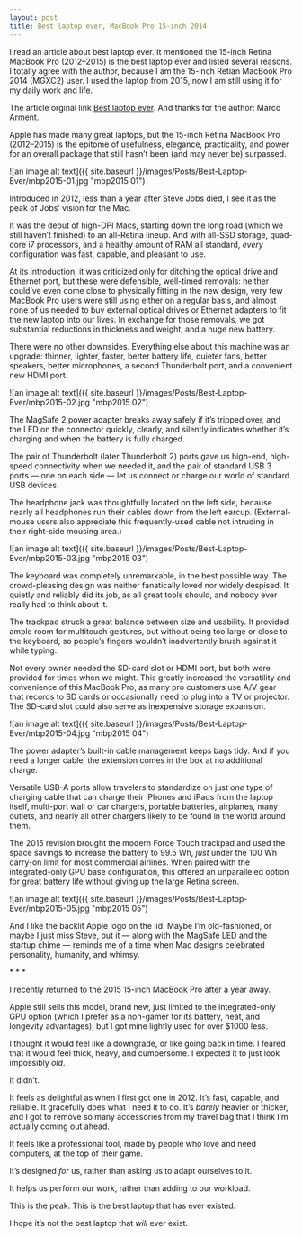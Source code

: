 ```yaml
---
layout: post
title: Best laptop ever, MacBook Pro 15-inch 2014
---
```


I read an article about best laptop ever. It mentioned the 15-inch Retina MacBook Pro (2012–2015) is the best laptop ever and listed several reasons. I totally agree with the author, because I am the 15-inch Retian MacBook Pro 2014 (MGXC2) user. I used the laptop from 2015, now I am still using it for my daily work and life. 

The article orginal link [Best laptop ever](https://marco.org/2017/11/14/best-laptop-ever "Best laptop ever"). And thanks for the author: Marco Arment.

Apple has made many great laptops, but the 15-inch Retina MacBook Pro (2012–2015) is the epitome of usefulness, elegance, practicality, and power for an overall package that still hasn’t been (and may never be) surpassed.

![an image alt text]({{ site.baseurl }}/images/Posts/Best-Laptop-Ever/mbp2015-01.jpg "mbp2015 01")

Introduced in 2012, less than a year after Steve Jobs died, I see it as the peak of Jobs’ vision for the Mac.

It was the debut of high-DPI Macs, starting down the long road (which we still haven’t finished) to an all-Retina lineup. And with all-SSD storage, quad-core i7 processors, and a healthy amount of RAM all standard, *every* configuration was fast, capable, and pleasant to use.

At its introduction, it was criticized only for ditching the optical drive and Ethernet port, but these were defensible, well-timed removals: neither could’ve even come close to physically fitting in the new design, very few MacBook Pro users were still using either on a regular basis, and almost none of us needed to buy external optical drives or Ethernet adapters to fit the new laptop into our lives. In exchange for those removals, we got substantial reductions in thickness and weight, and a huge new battery.

There were no other downsides. Everything else about this machine was an upgrade: thinner, lighter, faster, better battery life, quieter fans, better speakers, better microphones, a second Thunderbolt port, and a convenient new HDMI port.

![an image alt text]({{ site.baseurl }}/images/Posts/Best-Laptop-Ever/mbp2015-02.jpg "mbp2015 02")

The MagSafe 2 power adapter breaks away safely if it’s tripped over, and the LED on the connector quickly, clearly, and silently indicates whether it’s charging and when the battery is fully charged.

The pair of Thunderbolt (later Thunderbolt 2) ports gave us high-end, high-speed connectivity when we needed it, and the pair of standard USB 3 ports — one on each side — let us connect or charge our world of standard USB devices.

The headphone jack was thoughtfully located on the left side, because nearly all headphones run their cables down from the left earcup. (External-mouse users also appreciate this frequently-used cable not intruding in their right-side mousing area.)

![an image alt text]({{ site.baseurl }}/images/Posts/Best-Laptop-Ever/mbp2015-03.jpg "mbp2015 03")

The keyboard was completely unremarkable, in the best possible way. The crowd-pleasing design was neither fanatically loved nor widely despised. It quietly and reliably did its job, as all great tools should, and nobody ever really had to think about it.

The trackpad struck a great balance between size and usability. It provided ample room for multitouch gestures, but without being too large or close to the keyboard, so people’s fingers wouldn’t inadvertently brush against it while typing.

Not every owner needed the SD-card slot or HDMI port, but both were provided for times when we might. This greatly increased the versatility and convenience of this MacBook Pro, as many pro customers use A/V gear that records to SD cards or occasionally need to plug into a TV or projector. The SD-card slot could also serve as inexpensive storage expansion.

![an image alt text]({{ site.baseurl }}/images/Posts/Best-Laptop-Ever/mbp2015-04.jpg "mbp2015 04")

The power adapter’s built-in cable management keeps bags tidy. And if you need a longer cable, the extension comes in the box at no additional charge.

Versatile USB-A ports allow travelers to standardize on just *one* type of charging cable that can charge their iPhones and iPads from the laptop itself, multi-port wall or car chargers, portable batteries, airplanes, many outlets, and nearly all other chargers likely to be found in the world around them.

The 2015 revision brought the modern Force Touch trackpad and used the space savings to increase the battery to 99.5 Wh, *just* under the 100 Wh carry-on limit for most commercial airlines. When paired with the integrated-only GPU base configuration, this offered an unparalleled option for great battery life without giving up the large Retina screen.

![an image alt text]({{ site.baseurl }}/images/Posts/Best-Laptop-Ever/mbp2015-05.jpg "mbp2015 05")

And I like the backlit Apple logo on the lid. Maybe I’m old-fashioned, or maybe I just miss Steve, but it — along with the MagSafe LED and the startup chime — reminds me of a time when Mac designs celebrated personality, humanity, and whimsy.

\*  *  *

I recently returned to the 2015 15-inch MacBook Pro after a year away.

Apple still sells this model, brand new, just limited to the integrated-only GPU option (which I prefer as a non-gamer for its battery, heat, and longevity advantages), but I got mine lightly used for over $1000 less.

I thought it would feel like a downgrade, or like going back in time. I feared that it would feel thick, heavy, and cumbersome. I expected it to just look impossibly *old*.

It didn’t.

It feels as delightful as when I first got one in 2012. It’s fast, capable, and reliable. It gracefully does what I need it to do. It’s *barely* heavier or thicker, and I got to remove so many accessories from my travel bag that I think I’m actually coming out ahead.

It feels like a professional tool, made by people who love and need computers, at the top of their game.

It’s designed *for* us, rather than asking us to adapt ourselves to it.

It helps us perform our work, rather than adding to our workload.

This is the peak. This is the best laptop that has ever existed.

I hope it’s not the best laptop that *will* ever exist.

